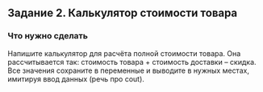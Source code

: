 ﻿## Задание 2. Калькулятор стоимости товара
### Что нужно сделать
Напишите калькулятор для расчёта полной стоимости товара.
Она рассчитывается так: стоимость товара  + стоимость доставки – скидка. Все значения сохраните в переменные и выводите в нужных местах, имитируя ввод данных (речь про cout).